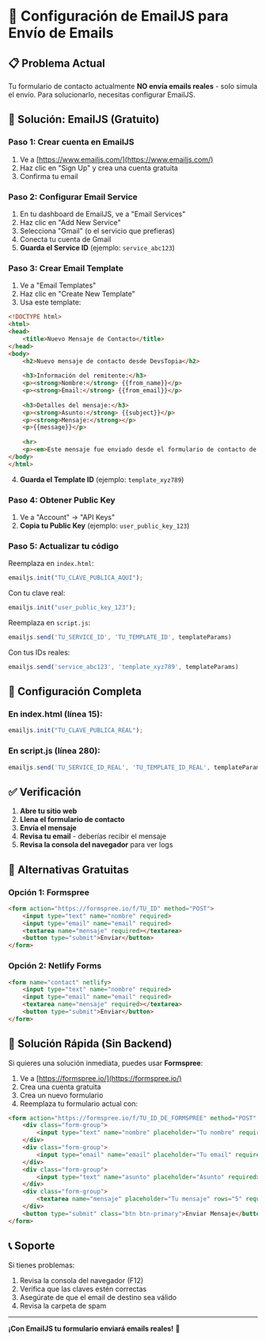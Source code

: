 # 🔧 Configuración de EmailJS para Envío de Emails

## 📋 Problema Actual
Tu formulario de contacto actualmente **NO envía emails reales** - solo simula el envío. Para solucionarlo, necesitas configurar EmailJS.

## 🚀 Solución: EmailJS (Gratuito)

### **Paso 1: Crear cuenta en EmailJS**
1. Ve a [https://www.emailjs.com/](https://www.emailjs.com/)
2. Haz clic en "Sign Up" y crea una cuenta gratuita
3. Confirma tu email

### **Paso 2: Configurar Email Service**
1. En tu dashboard de EmailJS, ve a "Email Services"
2. Haz clic en "Add New Service"
3. Selecciona "Gmail" (o el servicio que prefieras)
4. Conecta tu cuenta de Gmail
5. **Guarda el Service ID** (ejemplo: `service_abc123`)

### **Paso 3: Crear Email Template**
1. Ve a "Email Templates"
2. Haz clic en "Create New Template"
3. Usa este template:

```html
<!DOCTYPE html>
<html>
<head>
    <title>Nuevo Mensaje de Contacto</title>
</head>
<body>
    <h2>Nuevo mensaje de contacto desde DevsTopia</h2>
    
    <h3>Información del remitente:</h3>
    <p><strong>Nombre:</strong> {{from_name}}</p>
    <p><strong>Email:</strong> {{from_email}}</p>
    
    <h3>Detalles del mensaje:</h3>
    <p><strong>Asunto:</strong> {{subject}}</p>
    <p><strong>Mensaje:</strong></p>
    <p>{{message}}</p>
    
    <hr>
    <p><em>Este mensaje fue enviado desde el formulario de contacto de DevsTopia</em></p>
</body>
</html>
```

4. **Guarda el Template ID** (ejemplo: `template_xyz789`)

### **Paso 4: Obtener Public Key**
1. Ve a "Account" → "API Keys"
2. **Copia tu Public Key** (ejemplo: `user_public_key_123`)

### **Paso 5: Actualizar tu código**

Reemplaza en `index.html`:
```javascript
emailjs.init("TU_CLAVE_PUBLICA_AQUI");
```

Con tu clave real:
```javascript
emailjs.init("user_public_key_123");
```

Reemplaza en `script.js`:
```javascript
emailjs.send('TU_SERVICE_ID', 'TU_TEMPLATE_ID', templateParams)
```

Con tus IDs reales:
```javascript
emailjs.send('service_abc123', 'template_xyz789', templateParams)
```

## 🎯 Configuración Completa

### **En index.html (línea 15):**
```javascript
emailjs.init("TU_CLAVE_PUBLICA_REAL");
```

### **En script.js (línea 280):**
```javascript
emailjs.send('TU_SERVICE_ID_REAL', 'TU_TEMPLATE_ID_REAL', templateParams)
```

## ✅ Verificación

1. **Abre tu sitio web**
2. **Llena el formulario de contacto**
3. **Envía el mensaje**
4. **Revisa tu email** - deberías recibir el mensaje
5. **Revisa la consola del navegador** para ver logs

## 🔧 Alternativas Gratuitas

### **Opción 1: Formspree**
```html
<form action="https://formspree.io/f/TU_ID" method="POST">
    <input type="text" name="nombre" required>
    <input type="email" name="email" required>
    <textarea name="mensaje" required></textarea>
    <button type="submit">Enviar</button>
</form>
```

### **Opción 2: Netlify Forms**
```html
<form name="contact" netlify>
    <input type="text" name="nombre" required>
    <input type="email" name="email" required>
    <textarea name="mensaje" required></textarea>
    <button type="submit">Enviar</button>
</form>
```

## 🚨 Solución Rápida (Sin Backend)

Si quieres una solución inmediata, puedes usar **Formspree**:

1. Ve a [https://formspree.io/](https://formspree.io/)
2. Crea una cuenta gratuita
3. Crea un nuevo formulario
4. Reemplaza tu formulario actual con:

```html
<form action="https://formspree.io/f/TU_ID_DE_FORMSPREE" method="POST" class="contact-form" id="contact-form">
    <div class="form-group">
        <input type="text" name="nombre" placeholder="Tu nombre" required>
    </div>
    <div class="form-group">
        <input type="email" name="email" placeholder="Tu email" required>
    </div>
    <div class="form-group">
        <input type="text" name="asunto" placeholder="Asunto" required>
    </div>
    <div class="form-group">
        <textarea name="mensaje" placeholder="Tu mensaje" rows="5" required></textarea>
    </div>
    <button type="submit" class="btn btn-primary">Enviar Mensaje</button>
</form>
```

## 📞 Soporte

Si tienes problemas:
1. Revisa la consola del navegador (F12)
2. Verifica que las claves estén correctas
3. Asegúrate de que el email de destino sea válido
4. Revisa la carpeta de spam

---

**¡Con EmailJS tu formulario enviará emails reales!** 🎉 